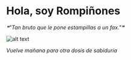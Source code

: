 # Hola, soy Rompiñones

<!--STARTS_HERE_QUOTE_README-->
<i>❝"Tan bruto que le pone estampillas a un fax."❞</i>
<!--ENDS_HERE_QUOTE_README-->

<!--START_SECTION:update_image-->
![alt text](https://raw.githubusercontent.com/focaalvarez/rompinones/main/.github/images/MVIMG_20220205_114654.jpg?raw=true)
<!--END_SECTION:update_image-->

*Vuelve mañana para otra dosis de sabiduría*
